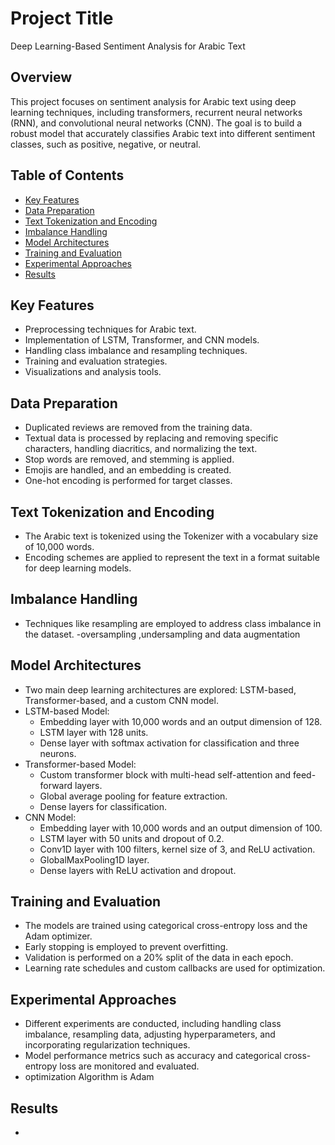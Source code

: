 # Project Title

Deep Learning-Based Sentiment Analysis for Arabic Text

## Overview

This project focuses on sentiment analysis for Arabic text using deep learning techniques, including transformers, recurrent neural networks (RNN), and convolutional neural networks (CNN). The goal is to build a robust model that accurately classifies Arabic text into different sentiment classes, such as positive, negative, or neutral.

## Table of Contents

- [Key Features](#key-features)
- [Data Preparation](#data-preparation)
- [Text Tokenization and Encoding](#Text-Tokenization-and-Encoding)
- [Imbalance Handling](#Imbalance-Handling)
- [Model Architectures](#model-architectures)
- [Training and Evaluation](#training)
- [Experimental Approaches](#experimental-approaches)
- [Results](#results)


## Key Features

- Preprocessing techniques for Arabic text.
- Implementation of LSTM, Transformer, and CNN models.
- Handling class imbalance and resampling techniques.
- Training and evaluation strategies.
- Visualizations and analysis tools.

## Data Preparation
 - Duplicated reviews are removed from the training data.
 - Textual data is processed by replacing and removing specific characters, handling diacritics, and normalizing the text.
 - Stop words are removed, and stemming is applied.
 - Emojis are handled, and an embedding is created.
 - One-hot encoding is performed for target classes.

## Text Tokenization and Encoding
 - The Arabic text is tokenized using the Tokenizer with a vocabulary size of 10,000 words.
 - Encoding schemes are applied to represent the text in a format suitable for deep learning models.

## Imbalance Handling
  - Techniques like resampling are employed to address class imbalance in the dataset.
  -oversampling ,undersampling and data augmentation

## Model Architectures
   - Two main deep learning architectures are explored: LSTM-based, Transformer-based, and a custom CNN model.
   - LSTM-based Model:
      - Embedding layer with 10,000 words and an output dimension of 128.
      - LSTM layer with 128 units.
      - Dense layer with softmax activation for classification and three neurons.
   - Transformer-based Model:
      - Custom transformer block with multi-head self-attention and feed-forward layers.
      - Global average pooling for feature extraction.
      - Dense layers for classification.
   - CNN Model:
      - Embedding layer with 10,000 words and an output dimension of 100.
      - LSTM layer with 50 units and dropout of 0.2.
      - Conv1D layer with 100 filters, kernel size of 3, and ReLU activation.
      - GlobalMaxPooling1D layer.
      - Dense layers with ReLU activation and dropout.
 ## Training and Evaluation
   - The models are trained using categorical cross-entropy loss and the Adam optimizer.
   - Early stopping is employed to prevent overfitting.
   - Validation is performed on a 20% split of the data in each epoch.
   - Learning rate schedules and custom callbacks are used for optimization.
 ## Experimental Approaches
 - Different experiments are conducted, including handling class imbalance, resampling data, adjusting hyperparameters, and incorporating regularization techniques.
 - Model performance metrics such as accuracy and categorical cross-entropy loss are monitored and evaluated.
 - optimization  Algorithm is Adam
## Results
-










